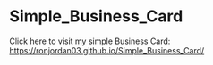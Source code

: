 # Simple_Business_Card
Click here to visit my simple Business Card:  https://ronjordan03.github.io/Simple_Business_Card/
